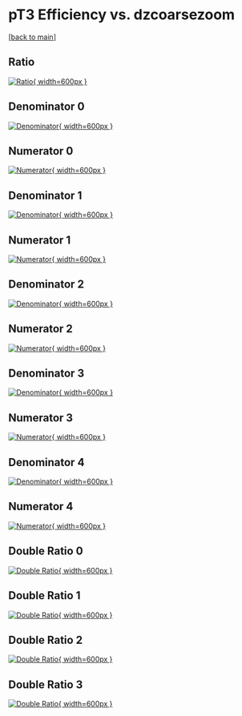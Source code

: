 # pT3 Efficiency vs. dzcoarsezoom

[[back to main](./)]



## Ratio

[![Ratio](../mtv/var/pT3_loweta_13_0_eff_dzcoarsezoom.png){ width=600px }](../mtv/var/pT3_loweta_13_0_eff_dzcoarsezoom.pdf)

## Denominator 0

[![Denominator](../mtv/den/pT3_loweta_13_0_eff_dzcoarsezoom_den0.png){ width=600px }](../mtv/den/pT3_loweta_13_0_eff_dzcoarsezoom_den0.pdf)

## Numerator 0

[![Numerator](../mtv/num/pT3_loweta_13_0_eff_dzcoarsezoom_num0.png){ width=600px }](../mtv/num/pT3_loweta_13_0_eff_dzcoarsezoom_num0.pdf)

## Denominator 1

[![Denominator](../mtv/den/pT3_loweta_13_0_eff_dzcoarsezoom_den1.png){ width=600px }](../mtv/den/pT3_loweta_13_0_eff_dzcoarsezoom_den1.pdf)

## Numerator 1

[![Numerator](../mtv/num/pT3_loweta_13_0_eff_dzcoarsezoom_num1.png){ width=600px }](../mtv/num/pT3_loweta_13_0_eff_dzcoarsezoom_num1.pdf)

## Denominator 2

[![Denominator](../mtv/den/pT3_loweta_13_0_eff_dzcoarsezoom_den2.png){ width=600px }](../mtv/den/pT3_loweta_13_0_eff_dzcoarsezoom_den2.pdf)

## Numerator 2

[![Numerator](../mtv/num/pT3_loweta_13_0_eff_dzcoarsezoom_num2.png){ width=600px }](../mtv/num/pT3_loweta_13_0_eff_dzcoarsezoom_num2.pdf)

## Denominator 3

[![Denominator](../mtv/den/pT3_loweta_13_0_eff_dzcoarsezoom_den3.png){ width=600px }](../mtv/den/pT3_loweta_13_0_eff_dzcoarsezoom_den3.pdf)

## Numerator 3

[![Numerator](../mtv/num/pT3_loweta_13_0_eff_dzcoarsezoom_num3.png){ width=600px }](../mtv/num/pT3_loweta_13_0_eff_dzcoarsezoom_num3.pdf)

## Denominator 4

[![Denominator](../mtv/den/pT3_loweta_13_0_eff_dzcoarsezoom_den4.png){ width=600px }](../mtv/den/pT3_loweta_13_0_eff_dzcoarsezoom_den4.pdf)

## Numerator 4

[![Numerator](../mtv/num/pT3_loweta_13_0_eff_dzcoarsezoom_num4.png){ width=600px }](../mtv/num/pT3_loweta_13_0_eff_dzcoarsezoom_num4.pdf)

## Double Ratio 0

[![Double Ratio](../mtv/ratio/pT3_loweta_13_0_eff_dzcoarsezoom_ratio0.png){ width=600px }](../mtv/ratio/pT3_loweta_13_0_eff_dzcoarsezoom_ratio0.pdf)

## Double Ratio 1

[![Double Ratio](../mtv/ratio/pT3_loweta_13_0_eff_dzcoarsezoom_ratio1.png){ width=600px }](../mtv/ratio/pT3_loweta_13_0_eff_dzcoarsezoom_ratio1.pdf)

## Double Ratio 2

[![Double Ratio](../mtv/ratio/pT3_loweta_13_0_eff_dzcoarsezoom_ratio2.png){ width=600px }](../mtv/ratio/pT3_loweta_13_0_eff_dzcoarsezoom_ratio2.pdf)

## Double Ratio 3

[![Double Ratio](../mtv/ratio/pT3_loweta_13_0_eff_dzcoarsezoom_ratio3.png){ width=600px }](../mtv/ratio/pT3_loweta_13_0_eff_dzcoarsezoom_ratio3.pdf)

